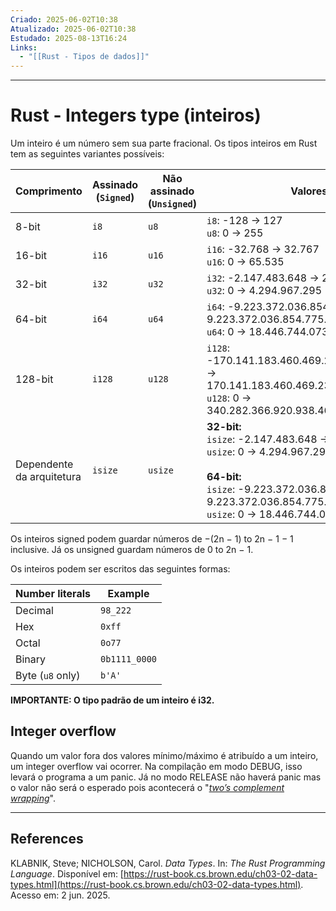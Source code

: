 ```yaml
---
Criado: 2025-06-02T10:38
Atualizado: 2025-06-02T10:38
Estudado: 2025-08-13T16:24
Links:
  - "[[Rust - Tipos de dados]]"
---
```

---
# Rust - Integers type (inteiros)

Um inteiro é um número sem sua parte fracional. Os tipos inteiros em Rust tem as seguintes variantes possíveis:

| Comprimento               | Assinado (`Signed`) | Não assinado (`Unsigned`) | Valores Mínimo / Máximo                                                                                                                                                                                                      |
| ------------------------- | ------------------- | ------------------------- | ---------------------------------------------------------------------------------------------------------------------------------------------------------------------------------------------------------------------------- |
| 8-bit                     | `i8`                | `u8`                      | `i8`: -128 → 127  <br> `u8`: 0 → 255                                                                                                                                                                                         |
| 16-bit                    | `i16`               | `u16`                     | `i16`: -32.768 → 32.767  <br> `u16`: 0 → 65.535                                                                                                                                                                              |
| 32-bit                    | `i32`               | `u32`                     | `i32`: -2.147.483.648 → 2.147.483.647  <br> `u32`: 0 → 4.294.967.295                                                                                                                                                         |
| 64-bit                    | `i64`               | `u64`                     | `i64`: -9.223.372.036.854.775.808 → 9.223.372.036.854.775.807  <br> `u64`: 0 → 18.446.744.073.709.551.615                                                                                                                    |
| 128-bit                   | `i128`              | `u128`                    | `i128`: -170.141.183.460.469.231.731.687.303.715.884.105.728 → 170.141.183.460.469.231.731.687.303.715.884.105.727  <br> `u128`: 0 → 340.282.366.920.938.463.463.374.607.431.768.211.455                                     |
| Dependente da arquitetura | `isize`             | `usize`                   | **32-bit:**<br>`isize`: -2.147.483.648 → 2.147.483.647  <br>`usize`: 0 → 4.294.967.295  <br><br> **64-bit:**<br>`isize`: -9.223.372.036.854.775.808 → 9.223.372.036.854.775.807  <br>`usize`: 0 → 18.446.744.073.709.551.615 |


Os inteiros signed podem guardar números de −(2n − 1) to 2n − 1 − 1 inclusive. Já os unsigned guardam números de 0 to 2n − 1.

Os inteiros podem ser escritos das seguintes formas:

| Number literals  | Example       |
| ---------------- | ------------- |
| Decimal          | `98_222`      |
| Hex              | `0xff`        |
| Octal            | `0o77`        |
| Binary           | `0b1111_0000` |
| Byte (`u8` only) | `b'A'`        |

**IMPORTANTE: O tipo padrão de um inteiro é i32.**

## Integer overflow

Quando um valor fora dos valores mínimo/máximo é atribuído a um inteiro, um integer overflow vai ocorrer. Na compilação em modo DEBUG, isso levará o programa a um panic. Já no modo RELEASE não haverá panic mas o valor não será o esperado pois acontecerá o "[_two’s complement wrapping_](https://en.wikipedia.org/wiki/Two%27s_complement)".


---
## References

KLABNIK, Steve; NICHOLSON, Carol. _Data Types_. In: _The Rust Programming Language_. Disponível em: [https://rust-book.cs.brown.edu/ch03-02-data-types.html](https://rust-book.cs.brown.edu/ch03-02-data-types.html). Acesso em: 2 jun. 2025.